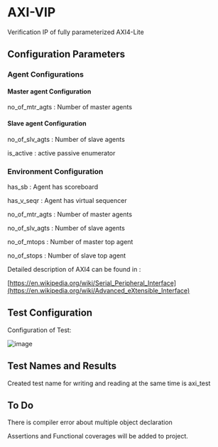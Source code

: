 # AXI-VIP
Verification IP of fully parameterized AXI4-Lite

## Configuration Parameters
### Agent Configurations
#### Master agent Configuration
no_of_mtr_agts   : Number of master agents

#### Slave agent Configuration
no_of_slv_agts   : Number of slave agents

is_active  : active passive enumerator

### Environment Configuration
has_sb   : Agent has scoreboard

has_v_seqr  : Agent has virtual sequencer

no_of_mtr_agts   : Number of master agents

no_of_slv_agts  : Number of slave agents

no_of_mtops   : Number of master top agent

no_of_stops   : Number of slave top agent

Detailed description of AXI4 can be found in :

[https://en.wikipedia.org/wiki/Serial_Peripheral_Interface](https://en.wikipedia.org/wiki/Advanced_eXtensible_Interface)

## Test Configuration

Configuration of Test:

![image](https://github.com/DenizzzGuzell/AXI-VIP/assets/81621705/17440553-6192-4513-a568-e20a196d2731)

## Test Names and Results
Created test name for writing and reading at the same time is axi_test

## To Do
There is compiler error about multiple object declaration

Assertions and Functional coverages will be added to project.
